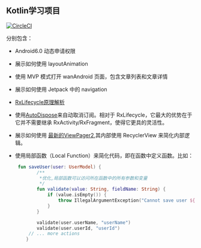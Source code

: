 ## Kotlin学习项目

[![CircleCI](https://circleci.com/gh/ijays7/KotlinStudy.svg?style=svg)](https://circleci.com/gh/ijays7/KotlinStudy)

分别包含：

- Android6.0 动态申请权限

- 展示如何使用 layoutAnimation

- 使用 MVP 模式打开 wanAndroid 页面，包含文章列表和文章详情

- 展示如何使用 Jetpack 中的 navigation

- [RxLifecycle原理解析](http://jaysdev.github.io/2019/01/22/RxLifecycle%E8%A7%A3%E6%9E%90/)

- 使用[AutoDispose](https://github.com/uber/AutoDispose)来自动取消订阅。相对于 RxLifecycle，它最大的优势在于它并不需要继承 RxActivity/RxFragment，使得它更具的灵活性。

- 展示如何使用 [最新的ViewPager2](https://developer.android.com/jetpack/androidx/releases/viewpager2),其内部使用 RecyclerView 来简化内部逻辑。

- 使用局部函数（Local Function）来简化代码，即在函数中定义函数。比如：

  ```kotlin
   fun saveUser(user: UserModel) {
          /**
           *优化,局部函数可以访问所在函数中的所有参数和变量
           */
          fun validate(value: String, fieldName: String) {
              if (value.isEmpty()) {
                  throw IllegalArgumentException("Cannot save user ${user.userId}:empty $fieldName")
              }
          }
  
          validate(user.userName, "userName")
          validate(user.userId, "userId")
       // ... more actions
      }
  ```

  

